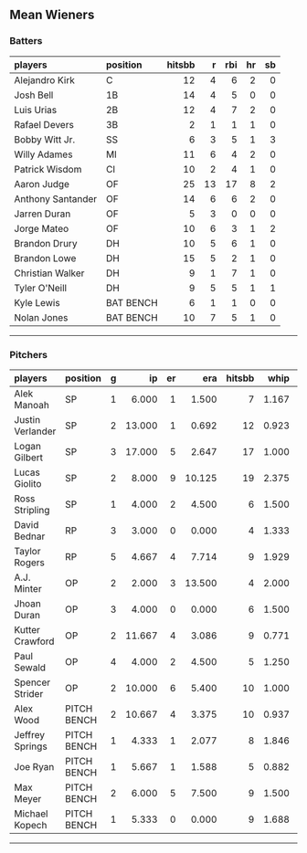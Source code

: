 ## Mean Wieners

### Batters

 
|players           |position  | hitsbb|  r| rbi| hr| sb| 
|:-----------------|:---------|------:|--:|---:|--:|--:| 
|Alejandro Kirk    |C         |     12|  4|   6|  2|  0| 
|Josh Bell         |1B        |     14|  4|   5|  0|  0| 
|Luis Urias        |2B        |     12|  4|   7|  2|  0| 
|Rafael Devers     |3B        |      2|  1|   1|  1|  0| 
|Bobby Witt Jr.    |SS        |      6|  3|   5|  1|  3| 
|Willy Adames      |MI        |     11|  6|   4|  2|  0| 
|Patrick Wisdom    |CI        |     10|  2|   4|  1|  0| 
|Aaron Judge       |OF        |     25| 13|  17|  8|  2| 
|Anthony Santander |OF        |     14|  6|   6|  2|  0| 
|Jarren Duran      |OF        |      5|  3|   0|  0|  0| 
|Jorge Mateo       |OF        |     10|  6|   3|  1|  2| 
|Brandon Drury     |DH        |     10|  5|   6|  1|  0| 
|Brandon Lowe      |DH        |     15|  5|   2|  1|  0| 
|Christian Walker  |DH        |      9|  1|   7|  1|  0| 
|Tyler O'Neill     |DH        |      9|  5|   5|  1|  1| 
|Kyle Lewis        |BAT BENCH |      6|  1|   1|  0|  0| 
|Nolan Jones       |BAT BENCH |     10|  7|   5|  1|  0| 


* * *

### Pitchers

 
|players          |position    |  g|     ip| er|    era| hitsbb|  whip| so|  w| sv| 
|:----------------|:-----------|--:|------:|--:|------:|------:|-----:|--:|--:|--:| 
|Alek Manoah      |SP          |  1|  6.000|  1|  1.500|      7| 1.167|  7|  1|  0| 
|Justin Verlander |SP          |  2| 13.000|  1|  0.692|     12| 0.923| 19|  2|  0| 
|Logan Gilbert    |SP          |  3| 17.000|  5|  2.647|     17| 1.000| 18|  0|  0| 
|Lucas Giolito    |SP          |  2|  8.000|  9| 10.125|     19| 2.375|  6|  0|  0| 
|Ross Stripling   |SP          |  1|  4.000|  2|  4.500|      6| 1.500|  1|  0|  0| 
|David Bednar     |RP          |  3|  3.000|  0|  0.000|      4| 1.333|  5|  0|  1| 
|Taylor Rogers    |RP          |  5|  4.667|  4|  7.714|      9| 1.929|  6|  1|  3| 
|A.J. Minter      |OP          |  2|  2.000|  3| 13.500|      4| 2.000|  2|  0|  0| 
|Jhoan Duran      |OP          |  3|  4.000|  0|  0.000|      6| 1.500|  6|  0|  1| 
|Kutter Crawford  |OP          |  2| 11.667|  4|  3.086|      9| 0.771|  6|  0|  0| 
|Paul Sewald      |OP          |  4|  4.000|  2|  4.500|      5| 1.250|  4|  0|  0| 
|Spencer Strider  |OP          |  2| 10.000|  6|  5.400|     10| 1.000| 10|  1|  0| 
|Alex Wood        |PITCH BENCH |  2| 10.667|  4|  3.375|     10| 0.937|  9|  1|  0| 
|Jeffrey Springs  |PITCH BENCH |  1|  4.333|  1|  2.077|      8| 1.846|  2|  0|  0| 
|Joe Ryan         |PITCH BENCH |  1|  5.667|  1|  1.588|      5| 0.882|  7|  1|  0| 
|Max Meyer        |PITCH BENCH |  2|  6.000|  5|  7.500|      9| 1.500|  6|  0|  0| 
|Michael Kopech   |PITCH BENCH |  1|  5.333|  0|  0.000|      9| 1.688|  4|  1|  0| 


* * *


